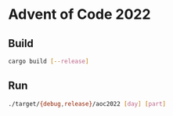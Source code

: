 # Advent of Code 2022

## Build
```sh
cargo build [--release]
```

## Run
```sh
./target/{debug,release}/aoc2022 [day] [part]
```